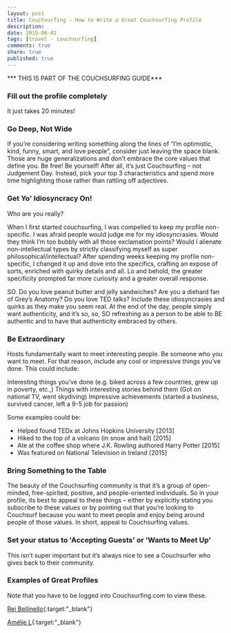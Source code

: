 ```yaml
---
layout: post
title: Couchsurfing - How to Write a Great Couchsurfing Profile
description: 
date: 2015-06-02
tags: [travel - couchsurfing]
comments: true
share: true
published: true
---
```


*** THIS IS PART OF THE COUCHSURFING GUIDE*** 

### Fill out the profile completely

It just takes 20 minutes!

### Go Deep, Not Wide
If you’re considering writing something along the lines of “I’m optimistic, kind, funny, smart, and love people”, consider just leaving the space blank. Those are huge generalizations and don’t embrace the core values that define you. Be free! Be yourself! After all, it’s just Couchsurfing – not Judgement Day. Instead, pick your top 3 characteristics and spend more time highlighting those rather than rattling off adjectives.

### Get Yo' Idiosyncracy On!

Who are you really? 

When I first started couchsurfing, I was compelled to keep my profile non-specific. I was afraid people would judge me for my idiosyncrasies. Would they think I’m too bubbly with all those exclamation points? Would I alienate non-intellectual types by strictly classifying myself as super philosophical/intellectual? After spending weeks keeping my profile non-specific, I changed it up and dove into the specifics, crafting an expose of sorts, enriched with quirky details and all. Lo and behold, the greater specificity prompted far more curiosity and a greater overall response.

SO. Do you love peanut butter and jelly sandwiches? Are you a diehard fan of Grey’s Anatomy? Do you love TED talks? Include these idiosyncrasies and quirks as they make you seem real. At the end of the day, people simply want authenticity, and it’s so, so, SO refreshing as a person to be able to BE authentic and to have that authenticity embraced by others.

### Be Extraordinary

Hosts fundamentally want to meet interesting people. Be someone who you want to meet. For that reason, include any cool or impressive things you’ve done. This could include:

Interesting things you’ve done (e.g. biked across a few countries, grew up in poverty, etc.,)
Things with interesting stories behind them (Got on national TV, went skydiving)
Impressive achievements (started a business, survived cancer, left a 9-5 job for passion)

Some examples could be:

- Helped found TEDx at Johns Hopkins University [2013]
- Hiked to the top of a volcano (in snow and hail) [2015]
- Ate at the coffee shop where J.K. Rowling authored Harry Potter [2015]
- Was featured on National Television in Ireland [2015]

### Bring Something to the Table
The beauty of the Couchsurfing community is that it’s a group of open-minded, free-spirited, positive, and people-oriented individuals. So in your profile, its best to appeal to these things – either by explicitly stating you subscribe to these values or by pointing out that you’re looking to Couchsurf because you want to meet people and enjoy being around people of those values. In short, appeal to Couchsurfing values.

### Set your status to 'Accepting Guests' or 'Wants to Meet Up'
This isn’t super important but it’s always nice to see a Couchsurfer who gives back to their community.

### Examples of Great Profiles

Note that you have to be logged into Couchsurfing.com to view these.

[Rei Bellinello](https://www.couchsurfing.com/people/rei-bellinello){:target:"_blank"}

[Amélie L](https://www.couchsurfing.com/people/ameliepelletan){:target:"_blank"}
